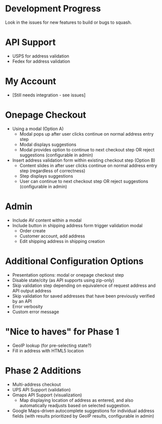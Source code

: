 # Development Progress
Look in the issues for new features to build or bugs to squash.

# API Support
- USPS for address validation
- Fedex for address validation

# My Account
- [Still needs integration - see issues]

# Onepage Checkout
- Using a modal (Option A)
	- Modal pops up after user clicks continue on normal address entry step
	- Modal displays suggestions
	- Modal provides option to continue to next checkout step OR reject suggestions (configurable in admin)
- Insert address validation form within existing checkout step (Option B)
	- Content slides in after user clicks continue on normal address entry step (regardless of correctness)
	- Step displays suggestions
	- User can continue to next checkout step OR reject suggestions (configurable in admin)

# Admin
- Include AV content within a modal
- Include button in shipping address form trigger validation modal
	- Order create
	- Customer account, add address
	- Edit shipping address in shipping creation

# Additional Configuration Options
- Presentation options: modal or onepage checkout step
- Disable state/city (as API supports using zip-only)
- Skip validation step depending on equivalence of request address and API output address
- Skip validation for saved addresses that have been previously verified by an API
- Error verbosity
- Custom error message

# "Nice to haves" for Phase 1
- GeoIP lookup (for pre-selecting state?)
- Fill in address with HTML5 location

# Phase 2 Additions
- Multi-address checkout
- UPS API Support (validation)
- Gmaps API Support (visualization)
	- Map displaying location of address as entered, and also automatically readjusts based on selected suggestion.
- Google Maps-driven autocomplete suggestions for individual address fields (with results prioritized by GeoIP results, configurable in admin)
